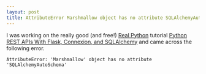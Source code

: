 ```yaml
---
layout: post
title: AttributeError Marshmallow object has no attribute SQLAlchemyAutoSchema
---
```


I was working on the really good (and free!) [Real Python](https://realpython.com) tutorial [Python REST APIs With Flask, Connexion, and SQLAlchemy](https://realpython.com/flask-connexion-rest-api-part-2/) and came across the following error.

```AttributeError: 'Marshmallow' object has no attribute 'SQLAlchemyAutoSchema'```
